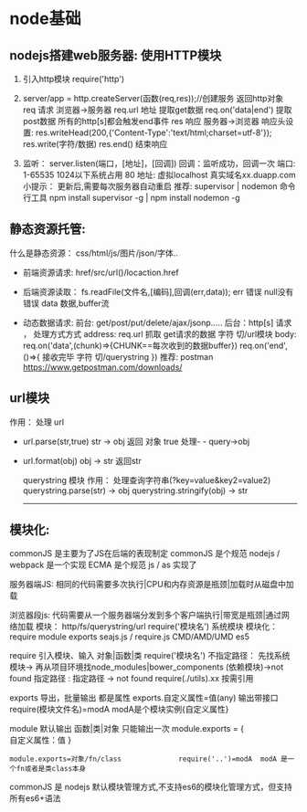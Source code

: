 # node基础
## nodejs搭建web服务器:  使用HTTP模块
1. 引入http模块	require('http')
2. server/app = http.createServer(函数(req,res));//创建服务   返回http对象
    req 请求  浏览器->服务器
      req.url  地址   提取get数据
      req.on('data|end') 提取post数据 所有的http[s]都会触发end事件
      res 响应  服务器->浏览器
        响应头设置:	res.writeHead(200,{'Content-Type':'text/html;charset=utf-8'});
        res.write(字符/数据<string><buffer>)
        res.end() 结束响应

3. 监听：
  server.listen(端口，[地址]，[回调])    回调：监听成功，回调一次
    端口: 1-65535	1024以下系统占用   80
    地址: 虚拟localhost  真实域名xx.duapp.com
小提示：
  更新后,需要每次服务器自动重启
  推荐: supervisor | nodemon   命令行工具
  npm install supervisor -g  | npm install nodemon -g

## 静态资源托管:
什么是静态资源： css/html/js/图片/json/字体..
  
- 前端资源请求:
  href/src/url()/locaction.href

- 后端资源读取：
  fs.readFile(文件名,[编码],回调(err,data));
    err 错误 null没有错误
    data 数据,buffer流

- 动态数据请求: 
  前台: get/post/put/delete/ajax/jsonp.....
  后台：http[s] 请求 ， 处理方式方式
    address:	req.url  抓取 get请求的数据  字符 切/url模块
    body:	req.on('data',(chunk)=>{CHUNK==每次收到的数据buffer})
        req.on('end',()=>{	接收完毕 字符 切/querystring })
  推荐: postman https://www.getpostman.com/downloads/


## url模块	
作用： 处理 url
- url.parse(str,true)  str -> obj  返回 对象  true 处理- - query->obj

- url.format(obj)  obj -> str   返回str

	querystring 模块 
		作用： 处理查询字符串(?key=value&key2=value2)
		querystring.parse(str) -> obj
		querystring.stringify(obj) -> str

	------------------------------------------------------------------------------

## 模块化:
  commonJS
    是主要为了JS在后端的表现制定
    commonJS 是个规范 nodejs / webpack 是一个实现
    ECMA 是个规范  js / as 实现了

  服务器端JS:	相同的代码需要多次执行|CPU和内存资源是瓶颈|加载时从磁盘中加载
  
  浏览器段js:	代码需要从一个服务器端分发到多个客户端执行|带宽是瓶颈|通过网络加载
  模块： http/fs/querystring/url		require('模块名')  系统模块
  模块化：require module exports		seajs.js / require.js   CMD/AMD/UMD   es5

  require 引入模块、输入  对象|函数|类
    require('模块名')
      不指定路径：	先找系统模块-> 再从项目环境找node_modules|bower_components (依赖模块)->not found
      指定路径	  : 指定路径 -> not found
    require(./utils).xx  按需引用

  exports 导出，批量输出 都是属性
    exports.自定义属性=值(any) 输出带接口		require(模块文件名)=modA  modA是个模块实例{自定义属性}

  module  默认输出 函数|类|对象 只能输出一次
    module.exports = {  
      自定义属性：值
    }

    module.exports=对象/fn/class   			require('..')=modA  modA 是一个fn或者是类class本身

  commonJS 是 nodejs 默认模块管理方式,不支持es6的模块化管理方式，但支持所有es6+语法





